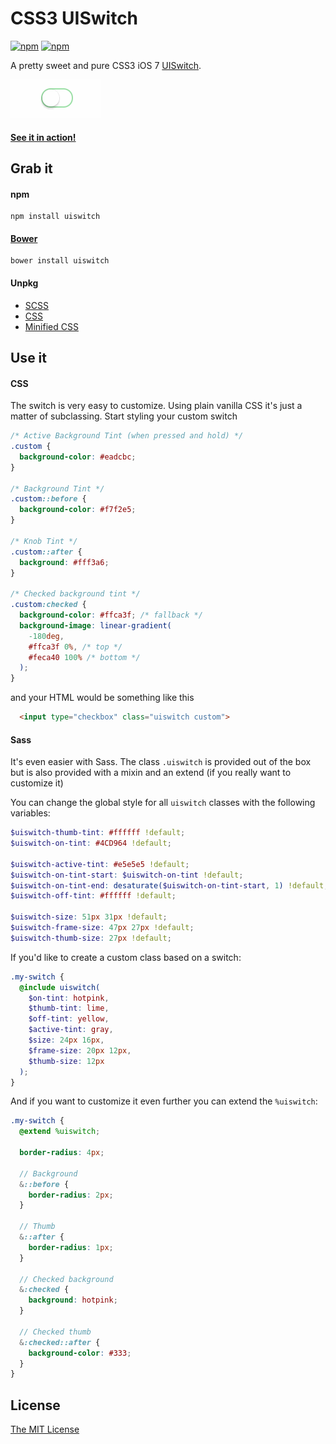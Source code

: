 CSS3 UISwitch
=============

[![npm](https://img.shields.io/npm/v/uiswitch.svg)](https://www.npmjs.com/package/uiswitch)
[![npm](https://img.shields.io/npm/dm/uiswitch.svg)](https://www.npmjs.com/package/uiswitch)

A pretty sweet and pure CSS3 iOS 7 [UISwitch](https://developer.apple.com/library/ios/documentation/uikit/reference/uiswitch_class/Reference/Reference.html).

![UISwitch Demo](uiswitch-demo.gif)

#### [See it in action!](http://codepen.io/cbp/pen/FLdjI)

## Grab it

#### npm

```
npm install uiswitch
```

#### [Bower](http://bower.io/)

```
bower install uiswitch
```

#### Unpkg

- [SCSS](https://unpkg.com/uiswitch)
- [CSS](https://unpkg.com/uiswitch/css/uiswitch.css)
- [Minified CSS](https://unpkg.com/uiswitch/css/uiswitch.css)

## Use it

#### CSS

The switch is very easy to customize. Using plain vanilla CSS it's just a matter of subclassing. Start styling your custom switch

```css
/* Active Background Tint (when pressed and hold) */
.custom {
  background-color: #eadcbc;
}

/* Background Tint */
.custom::before {
  background-color: #f7f2e5;
}

/* Knob Tint */
.custom::after {
  background: #fff3a6;
}

/* Checked background tint */
.custom:checked {
  background-color: #ffca3f; /* fallback */
  background-image: linear-gradient(
    -180deg,
    #ffca3f 0%, /* top */
    #feca40 100% /* bottom */
  );
}
```

and your HTML would be something like this

```html
  <input type="checkbox" class="uiswitch custom">
```

#### Sass

It's even easier with Sass. The class `.uiswitch` is provided out of the box but is also provided with a mixin and an extend (if you really want to customize it)

You can change the global style for all `uiswitch` classes with the following variables:

```scss
$uiswitch-thumb-tint: #ffffff !default;
$uiswitch-on-tint: #4CD964 !default;

$uiswitch-active-tint: #e5e5e5 !default;
$uiswitch-on-tint-start: $uiswitch-on-tint !default;
$uiswitch-on-tint-end: desaturate($uiswitch-on-tint-start, 1) !default;
$uiswitch-off-tint: #ffffff !default;

$uiswitch-size: 51px 31px !default;
$uiswitch-frame-size: 47px 27px !default;
$uiswitch-thumb-size: 27px !default;
```

If you'd like to create a custom class based on a switch:

```scss
.my-switch {
  @include uiswitch(
    $on-tint: hotpink,
    $thumb-tint: lime,
    $off-tint: yellow,
    $active-tint: gray,
    $size: 24px 16px,
    $frame-size: 20px 12px,
    $thumb-size: 12px
  );
}
```

And if you want to customize it even further you can extend the `%uiswitch`:

```scss
.my-switch {
  @extend %uiswitch;

  border-radius: 4px;

  // Background
  &::before {
    border-radius: 2px;
  }

  // Thumb
  &::after {
    border-radius: 1px;
  }

  // Checked background
  &:checked {
    background: hotpink;
  }

  // Checked thumb
  &:checked::after {
    background-color: #333;
  }
}
```

## License

[The MIT License](LICENSE)
